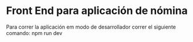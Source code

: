 # Front End para aplicación de nómina

Para correr la aplicación em modo de desarrollador correr el siguiente comando: npm run dev
